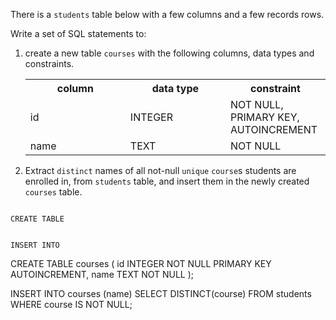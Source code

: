 There is a `students` table below with a few columns and a few records rows.

Write a set of SQL statements to:

1. create a new table `courses` with the following columns, data types and constraints.

    <table>
        <tr>
            <th width='33%'>column</th>
            <th width='33%'>data type</th>
            <th width='33%'>constraint</th>
        </tr>
        <tr>
            <td width='33%'>id</td>
            <td width='33%'>INTEGER</td>
            <td width='33%'>NOT NULL, PRIMARY KEY, AUTOINCREMENT</td>
        </tr>
        <tr>
            <td width='33%'>name</td>
            <td width='33%'>TEXT</td>
            <td width='33%'>NOT NULL</td>
        </tr>
    </table>

2. Extract `distinct` names of all not-null `unique` `course`s students are enrolled in, from `students` table, and insert them in the newly created `courses` table.



<codeblock language="sql" dbName="students3-v1.db" focusTableAfterRun="courses" type="exercise" testMode="fixedInput">
<code>
CREATE TABLE

INSERT INTO
</code>

<solution>
CREATE TABLE courses (
                        id INTEGER NOT NULL PRIMARY KEY AUTOINCREMENT,
                        name TEXT NOT NULL
                     );

INSERT INTO courses (name)
SELECT DISTINCT(course)
FROM students
WHERE course IS NOT NULL;
</solution>
</codeblock>